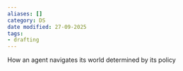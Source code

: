 ```yaml
---
aliases: []
category: DS
date modified: 27-09-2025
tags:
- drafting
---
```

How an agent navigates its world determined by its policy 